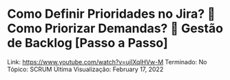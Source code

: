 # Como Definir Prioridades no Jira? 🚀 Como Priorizar Demandas? 🤔 Gestão de Backlog [Passo a Passo]

Link: https://www.youtube.com/watch?v=ujIXqlHVw-M
Terminado: No
Tópico: SCRUM
Última Visualização: February 17, 2022